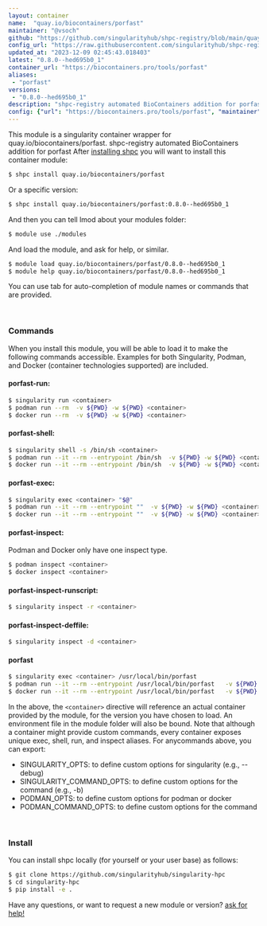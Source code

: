 ```yaml
---
layout: container
name:  "quay.io/biocontainers/porfast"
maintainer: "@vsoch"
github: "https://github.com/singularityhub/shpc-registry/blob/main/quay.io/biocontainers/porfast/container.yaml"
config_url: "https://raw.githubusercontent.com/singularityhub/shpc-registry/main/quay.io/biocontainers/porfast/container.yaml"
updated_at: "2023-12-09 02:45:43.018403"
latest: "0.8.0--hed695b0_1"
container_url: "https://biocontainers.pro/tools/porfast"
aliases:
 - "porfast"
versions:
 - "0.8.0--hed695b0_1"
description: "shpc-registry automated BioContainers addition for porfast"
config: {"url": "https://biocontainers.pro/tools/porfast", "maintainer": "@vsoch", "description": "shpc-registry automated BioContainers addition for porfast", "latest": {"0.8.0--hed695b0_1": "sha256:ce3353011864f153d8ecc15864b0b7b8f9565020864284a2d637a703ada16f4f"}, "tags": {"0.8.0--hed695b0_1": "sha256:ce3353011864f153d8ecc15864b0b7b8f9565020864284a2d637a703ada16f4f"}, "docker": "quay.io/biocontainers/porfast", "aliases": {"porfast": "/usr/local/bin/porfast"}}
---
```


This module is a singularity container wrapper for quay.io/biocontainers/porfast.
shpc-registry automated BioContainers addition for porfast
After [installing shpc](#install) you will want to install this container module:


```bash
$ shpc install quay.io/biocontainers/porfast
```

Or a specific version:

```bash
$ shpc install quay.io/biocontainers/porfast:0.8.0--hed695b0_1
```

And then you can tell lmod about your modules folder:

```bash
$ module use ./modules
```

And load the module, and ask for help, or similar.

```bash
$ module load quay.io/biocontainers/porfast/0.8.0--hed695b0_1
$ module help quay.io/biocontainers/porfast/0.8.0--hed695b0_1
```

You can use tab for auto-completion of module names or commands that are provided.

<br>

### Commands

When you install this module, you will be able to load it to make the following commands accessible.
Examples for both Singularity, Podman, and Docker (container technologies supported) are included.

#### porfast-run:

```bash
$ singularity run <container>
$ podman run --rm  -v ${PWD} -w ${PWD} <container>
$ docker run --rm  -v ${PWD} -w ${PWD} <container>
```

#### porfast-shell:

```bash
$ singularity shell -s /bin/sh <container>
$ podman run --it --rm --entrypoint /bin/sh  -v ${PWD} -w ${PWD} <container>
$ docker run --it --rm --entrypoint /bin/sh  -v ${PWD} -w ${PWD} <container>
```

#### porfast-exec:

```bash
$ singularity exec <container> "$@"
$ podman run --it --rm --entrypoint ""  -v ${PWD} -w ${PWD} <container> "$@"
$ docker run --it --rm --entrypoint ""  -v ${PWD} -w ${PWD} <container> "$@"
```

#### porfast-inspect:

Podman and Docker only have one inspect type.

```bash
$ podman inspect <container>
$ docker inspect <container>
```

#### porfast-inspect-runscript:

```bash
$ singularity inspect -r <container>
```

#### porfast-inspect-deffile:

```bash
$ singularity inspect -d <container>
```


#### porfast

```bash
$ singularity exec <container> /usr/local/bin/porfast
$ podman run --it --rm --entrypoint /usr/local/bin/porfast   -v ${PWD} -w ${PWD} <container> -c " $@"
$ docker run --it --rm --entrypoint /usr/local/bin/porfast   -v ${PWD} -w ${PWD} <container> -c " $@"
```



In the above, the `<container>` directive will reference an actual container provided
by the module, for the version you have chosen to load. An environment file in the
module folder will also be bound. Note that although a container
might provide custom commands, every container exposes unique exec, shell, run, and
inspect aliases. For anycommands above, you can export:

 - SINGULARITY_OPTS: to define custom options for singularity (e.g., --debug)
 - SINGULARITY_COMMAND_OPTS: to define custom options for the command (e.g., -b)
 - PODMAN_OPTS: to define custom options for podman or docker
 - PODMAN_COMMAND_OPTS: to define custom options for the command

<br>

### Install

You can install shpc locally (for yourself or your user base) as follows:

```bash
$ git clone https://github.com/singularityhub/singularity-hpc
$ cd singularity-hpc
$ pip install -e .
```

Have any questions, or want to request a new module or version? [ask for help!](https://github.com/singularityhub/singularity-hpc/issues)